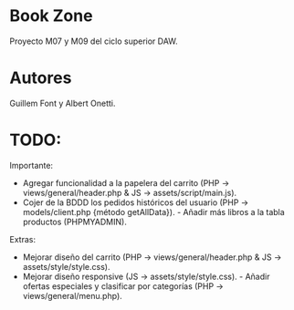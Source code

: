 # Book Zone

Proyecto M07 y M09 del ciclo superior DAW.

# Autores

Guillem Font y Albert Onetti.

# TODO:

Importante:

-   Agregar funcionalidad a la papelera del carrito (PHP -> views/general/header.php & JS -> assets/script/main.js).
-   Cojer de la BDDD los pedidos históricos del usuario (PHP -> models/client.php {método getAllData}). - Añadir más libros a la tabla productos (PHPMYADMIN).

Extras:

-   Mejorar diseño del carrito (PHP -> views/general/header.php & JS -> assets/style/style.css).
-   Mejorar diseño responsive (JS -> assets/style/style.css). - Añadir ofertas especiales y clasificar por categorías (PHP -> views/general/menu.php).
